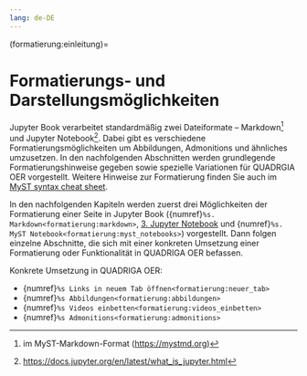 ```yaml
---
lang: de-DE
---
```


(formatierung:einleitung)=
# Formatierungs- und Darstellungsmöglichkeiten


Jupyter Book verarbeitet standardmäßig zwei Dateiformate – Markdown[^url-myst-markdown] und Jupyter Notebook[^url-jupyter-notebook]. Dabei gibt es verschiedene Formatierungsmöglichkeiten um Abbildungen, Admonitions und ähnliches umzusetzen. In den nachfolgenden Abschnitten werden grundlegende Formatierungshinweise gegeben sowie spezielle Variationen für QUADRGIA OER vorgestellt. Weitere Hinweise zur Formatierung finden Sie auch im <a href="https://jupyterbook.org/en/stable/reference/cheatsheet.html" class="external-link" target="_blank">MyST syntax cheat sheet</a>.

In den nachfolgenden Kapiteln werden zuerst drei Möglichkeiten der Formatierung einer Seite in Jupyter Book ({numref}`%s. Markdown<formatierung:markdown>`, [3. Jupyter Notebook](./notebooks.ipynb) und {numref}`%s. MyST Notebook<formatierung:myst_notebooks>`) vorgestellt. Dann folgen einzelne Abschnitte, die sich mit einer konkreten Umsetzung einer Formatierung oder Funktionalität in QUADRIGA OER befassen.

Konkrete Umsetzung in QUADRIGA OER:
- {numref}`%s Links in neuem Tab öffnen<formatierung:neuer_tab>`
- {numref}`%s Abbildungen<formatierung:abbildungen>`
- {numref}`%s Videos einbetten<formatierung:videos_einbetten>`
- {numref}`%s Admonitions<formatierung:admonitions>`


[^url-myst-markdown]: im MyST-Markdown-Format (<a href="https://mystmd.org" class="external-link" target="_blank">https://mystmd.org</a>)
[^url-jupyter-notebook]: <a href="https://docs.jupyter.org/en/latest/what_is_jupyter.html" class="external-link" target="_blank">https://docs.jupyter.org/en/latest/what_is_jupyter.html</a>